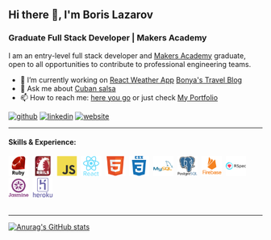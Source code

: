 
<!---
borisl16/borisl16 is a ✨ special ✨ repository because its `README.md` (this file) appears on your GitHub profile.
You can click the Preview link to take a look at your changes.
--->
 

## Hi there 👋, I'm Boris Lazarov
### Graduate Full Stack Developer | Makers Academy

I am an entry-level full stack developer and <a href="https://www.makers.tech">Makers Academy</a> graduate, open to all opportunities to contribute to professional engineering teams.

- 🔭 I’m currently working on <a href="https://github.com/borisl16/weather-app">React Weather App</a> <a href="https://github.com/borisl16/bonyas-travel-blog">Bonya's Travel Blog</a>
- 💬 Ask me about <a href="https://www.youtube.com/watch?v=ufyZ-sZSz4c">Cuban salsa</a> 
- 📫 How to reach me: <a href="mailto:lazarov_borislav@yahoo.com"> here you go</a> or just check <a href="https://borisl16.github.io">My Portfolio</a><br> 
 <!-- - 🌱 I’m currently learning <img src="https://github.com/devicons/devicon/blob/master/icons/csharp/csharp-original.svg" title="c#" alt="c#" width="20" height="20"/>&nbsp; -->

[<img src='https://cdn.jsdelivr.net/npm/simple-icons@3.0.1/icons/github.svg' alt='github' height='40'>](https://github.com/borisl16)  [<img src='https://cdn.jsdelivr.net/npm/simple-icons@3.0.1/icons/linkedin.svg' alt='linkedin' height='40'>](https://www.linkedin.com/in/borislav-lazarov-bl//)  [<img src='https://cdn.jsdelivr.net/npm/simple-icons@3.0.1/icons/icloud.svg' alt='website' height='40'>](https://borisl16.github.io)  

---
#### Skills & Experience:
<div>
  <img src="https://github.com/devicons/devicon/blob/master/icons/ruby/ruby-original-wordmark.svg" title="Ruby" alt="Ruby" width="40" height="40"/>&nbsp;
   <img src="https://github.com/devicons/devicon/blob/master/icons/rails/rails-original-wordmark.svg" title="Rails" alt="Rails" width="40" height="40"/>&nbsp;
     <img src="https://github.com/devicons/devicon/blob/master/icons/javascript/javascript-original.svg" title="JavaScript" alt="JavaScript" width="40" height="40"/>&nbsp;
  <img src="https://github.com/devicons/devicon/blob/master/icons/react/react-original-wordmark.svg" title="React" alt="React" width="40" height="40"/>&nbsp;
    <img src="https://github.com/devicons/devicon/blob/master/icons/html5/html5-original.svg" title="HTML5" alt="HTML" width="40" height="40"/>&nbsp;  
  <img src="https://github.com/devicons/devicon/blob/master/icons/css3/css3-plain-wordmark.svg"  title="CSS3" alt="CSS" width="40" height="40"/>&nbsp;
 <img src="https://github.com/devicons/devicon/blob/master/icons/mysql/mysql-original-wordmark.svg" title="MySQL"  alt="MySQL" width="40" height="40"/>&nbsp;
  <img src="https://github.com/devicons/devicon/blob/master/icons/postgresql/postgresql-original-wordmark.svg" title="postgrsql"  alt="postgresql" width="40" height="40"/>&nbsp;
  <img src="https://github.com/devicons/devicon/blob/master/icons/firebase/firebase-plain-wordmark.svg" title="Firebase" alt="Firebase" width="40" height="40"/>&nbsp;
  <img src="https://github.com/devicons/devicon/blob/master/icons/rspec/rspec-original-wordmark.svg" title="rspec" alt="rspec" width="40" height="40"/>&nbsp;
  <img src="https://github.com/devicons/devicon/blob/master/icons/jasmine/jasmine-plain-wordmark.svg" title="jasmine" alt="jasmine" width="40" height="40"/>&nbsp;
  <img src="https://github.com/devicons/devicon/blob/master/icons/heroku/heroku-original-wordmark.svg" title="heroku" alt="heroku" width="40" height="40"/>&nbsp;
 </div><br>

---




[![Anurag's GitHub stats](https://github-readme-stats.vercel.app/api?username=borisl16)](https://github.com/anuraghazra/github-readme-stats)

